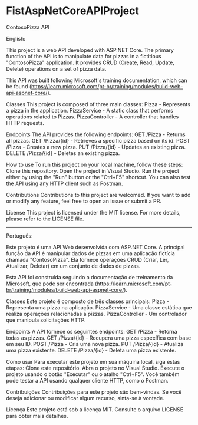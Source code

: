 # FistAspNetCoreAPIProject

ContosoPizza API

English:

This project is a web API developed with ASP.NET Core. The primary function of the API is to manipulate data for pizzas in a fictitious "ContosoPizza" application. 
It provides CRUD (Create, Read, Update, Delete) operations on a set of pizza data.

This API was built following Microsoft's training documentation, which can be found (https://learn.microsoft.com/pt-br/training/modules/build-web-api-aspnet-core/).

Classes
This project is composed of three main classes:
Pizza - Represents a pizza in the application.
PizzaService - A static class that performs operations related to Pizzas.
PizzaController - A controller that handles HTTP requests.

Endpoints
The API provides the following endpoints:
GET /Pizza - Returns all pizzas.
GET /Pizza/{id} - Retrieves a specific pizza based on its id.
POST /Pizza - Creates a new pizza.
PUT /Pizza/{id} - Updates an existing pizza.
DELETE /Pizza/{id} - Deletes an existing pizza.

How to use
To run this project on your local machine, follow these steps:
Clone this repository.
Open the project in Visual Studio.
Run the project either by using the "Run" button or the "Ctrl+F5" shortcut.
You can also test the API using any HTTP client such as Postman.

Contributions
Contributions to this project are welcomed. If you want to add or modify any feature, feel free to open an issue or submit a PR.

License
This project is licensed under the MIT license. For more details, please refer to the LICENSE file.

------------------------------------------------------------------------------------------------------------------------------------------------------------------------------------------------------------

Português:

Este projeto é uma API Web desenvolvida com ASP.NET Core. A principal função da API é manipular dados de pizzas em uma aplicação fictícia chamada "ContosoPizza". 
Ela fornece operações CRUD (Criar, Ler, Atualizar, Deletar) em um conjunto de dados de pizzas.

Esta API foi construída seguindo a documentação de treinamento da Microsoft, que pode ser encontrada (https://learn.microsoft.com/pt-br/training/modules/build-web-api-aspnet-core/).

Classes
Este projeto é composto de três classes principais:
Pizza - Representa uma pizza na aplicação.
PizzaService - Uma classe estática que realiza operações relacionadas a pizzas.
PizzaController - Um controlador que manipula solicitações HTTP.

Endpoints
A API fornece os seguintes endpoints:
GET /Pizza - Retorna todas as pizzas.
GET /Pizza/{id} - Recupera uma pizza específica com base em seu ID.
POST /Pizza - Cria uma nova pizza.
PUT /Pizza/{id} - Atualiza uma pizza existente.
DELETE /Pizza/{id} - Deleta uma pizza existente.

Como usar
Para executar este projeto em sua máquina local, siga estas etapas:
Clone este repositório.
Abra o projeto no Visual Studio.
Execute o projeto usando o botão "Executar" ou o atalho "Ctrl+F5".
Você também pode testar a API usando qualquer cliente HTTP, como o Postman.

Contribuições
Contribuições para este projeto são bem-vindas. Se você deseja adicionar ou modificar algum recurso, sinta-se à vontade.

Licença
Este projeto está sob a licença MIT. Consulte o arquivo LICENSE para obter mais detalhes.
